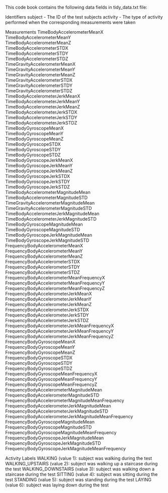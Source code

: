 This code book contains the following data fields in tidy_data.txt file:

Identifiers
subject - The ID of the test subjects
activity - The type of activity performed when the corresponding measurements were taken


Measurements
TimeBodyAccelerometerMeanX                           <br/>
TimeBodyAccelerometerMeanY                           <br/>
TimeBodyAccelerometerMeanZ                           <br/>
TimeBodyAccelerometerSTDX                            <br/>
TimeBodyAccelerometerSTDY                            <br/>
TimeBodyAccelerometerSTDZ                            <br/>
TimeGravityAccelerometerMeanX                        <br/>
TimeGravityAccelerometerMeanY                        <br/>
TimeGravityAccelerometerMeanZ                        <br/>
TimeGravityAccelerometerSTDX                         <br/>
TimeGravityAccelerometerSTDY                         <br/>
TimeGravityAccelerometerSTDZ                         <br/>
TimeBodyAccelerometerJerkMeanX                       <br/>
TimeBodyAccelerometerJerkMeanY                       <br/>
TimeBodyAccelerometerJerkMeanZ                       <br/>
TimeBodyAccelerometerJerkSTDX                        <br/>
TimeBodyAccelerometerJerkSTDY                        <br/>
TimeBodyAccelerometerJerkSTDZ                        <br/>
TimeBodyGyroscopeMeanX                               <br/>
TimeBodyGyroscopeMeanY                               <br/>
TimeBodyGyroscopeMeanZ                               <br/>
TimeBodyGyroscopeSTDX                                <br/>
TimeBodyGyroscopeSTDY                                <br/>
TimeBodyGyroscopeSTDZ                                <br/>
TimeBodyGyroscopeJerkMeanX                           <br/>
TimeBodyGyroscopeJerkMeanY                           <br/>
TimeBodyGyroscopeJerkMeanZ                           <br/>
TimeBodyGyroscopeJerkSTDX                            <br/>
TimeBodyGyroscopeJerkSTDY                            <br/>
TimeBodyGyroscopeJerkSTDZ                            <br/>
TimeBodyAccelerometerMagnitudeMean                   <br/>
TimeBodyAccelerometerMagnitudeSTD                    <br/>
TimeGravityAccelerometerMagnitudeMean                <br/>
TimeGravityAccelerometerMagnitudeSTD                 <br/>
TimeBodyAccelerometerJerkMagnitudeMean               <br/>
TimeBodyAccelerometerJerkMagnitudeSTD                <br/>
TimeBodyGyroscopeMagnitudeMean                       <br/>
TimeBodyGyroscopeMagnitudeSTD                        <br/>
TimeBodyGyroscopeJerkMagnitudeMean                   <br/>
TimeBodyGyroscopeJerkMagnitudeSTD                    <br/>
FrequencyBodyAccelerometerMeanX                      <br/>
FrequencyBodyAccelerometerMeanY                      <br/>
FrequencyBodyAccelerometerMeanZ                      <br/>
FrequencyBodyAccelerometerSTDX                       <br/>
FrequencyBodyAccelerometerSTDY                       <br/>
FrequencyBodyAccelerometerSTDZ                       <br/>
FrequencyBodyAccelerometerMeanFrequencyX             <br/>
FrequencyBodyAccelerometerMeanFrequencyY             <br/>
FrequencyBodyAccelerometerMeanFrequencyZ             <br/>
FrequencyBodyAccelerometerJerkMeanX                  <br/>
FrequencyBodyAccelerometerJerkMeanY                  <br/>
FrequencyBodyAccelerometerJerkMeanZ                  <br/>
FrequencyBodyAccelerometerJerkSTDX                   <br/>
FrequencyBodyAccelerometerJerkSTDY                   <br/>
FrequencyBodyAccelerometerJerkSTDZ                   <br/>
FrequencyBodyAccelerometerJerkMeanFrequencyX         <br/>
FrequencyBodyAccelerometerJerkMeanFrequencyY         <br/>
FrequencyBodyAccelerometerJerkMeanFrequencyZ         <br/>
FrequencyBodyGyroscopeMeanX                          <br/>
FrequencyBodyGyroscopeMeanY                          <br/>
FrequencyBodyGyroscopeMeanZ                          <br/>
FrequencyBodyGyroscopeSTDX                           <br/>
FrequencyBodyGyroscopeSTDY                           <br/>
FrequencyBodyGyroscopeSTDZ                           <br/>
FrequencyBodyGyroscopeMeanFrequencyX                 <br/>
FrequencyBodyGyroscopeMeanFrequencyY                 <br/>
FrequencyBodyGyroscopeMeanFrequencyZ                 <br/>
FrequencyBodyAccelerometerMagnitudeMean              <br/>
FrequencyBodyAccelerometerMagnitudeSTD               <br/>
FrequencyBodyAccelerometerMagnitudeMeanFrequency     <br/>
FrequencyBodyAccelerometerJerkMagnitudeMean          <br/>
FrequencyBodyAccelerometerJerkMagnitudeSTD           <br/>
FrequencyBodyAccelerometerJerkMagnitudeMeanFrequency <br/>
FrequencyBodyGyroscopeMagnitudeMean                  <br/>
FrequencyBodyGyroscopeMagnitudeSTD                   <br/>
FrequencyBodyGyroscopeMagnitudeMeanFrequency         <br/>
FrequencyBodyGyroscopeJerkMagnitudeMean              <br/>
FrequencyBodyGyroscopeJerkMagnitudeSTD               <br/>
FrequencyBodyGyroscopeJerkMagnitudeMeanFrequency     <br/>


Activity Labels
WALKING (value 1): subject was walking during the test
WALKING_UPSTAIRS (value 2): subject was walking up a staircase during the test
WALKING_DOWNSTAIRS (value 3): subject was walking down a staircase during the test
SITTING (value 4): subject was sitting during the test
STANDING (value 5): subject was standing during the test
LAYING (value 6): subject was laying down during the test
